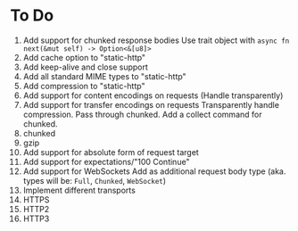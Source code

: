 # To Do
 1. Add support for chunked response bodies
     Use trait object with `async fn next(&mut self) -> Option<&[u8]>`
 2. Add cache option to "static-http"
 3. Add keep-alive and close support
 4. Add all standard MIME types to "static-http"
 5. Add compression to "static-http"
 6. Add support for content encodings on requests (Handle transparently)
 7. Add support for transfer encodings on requests
    Transparently handle compression. Pass through chunked. Add a collect command for chunked.
   1. chunked
   2. gzip
 8. Add support for absolute form of request target
 9. Add support for expectations/"100 Continue"
 10. Add support for WebSockets
     Add as additional request body type (aka. types will be: `Full`, `Chunked`, `WebSocket`)
 11. Implement different transports
   1. HTTPS
   2. HTTP2
   3. HTTP3